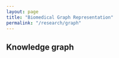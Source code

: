 ```yaml
---
layout: page
title: "Biomedical Graph Representation"
permalink: "/research/graph"
---
```


## Knowledge graph

